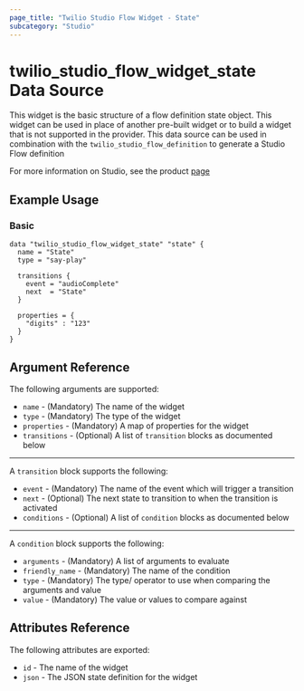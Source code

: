 ```yaml
---
page_title: "Twilio Studio Flow Widget - State"
subcategory: "Studio"
---
```


# twilio_studio_flow_widget_state Data Source

This widget is the basic structure of a flow definition state object. This widget can be used in place of another pre-built widget or to build a widget that is not supported in the provider. This data source can be used in combination with the `twilio_studio_flow_definition` to generate a Studio Flow definition

For more information on Studio, see the product [page](https://www.twilio.com/studio)

## Example Usage

### Basic

```hcl
data "twilio_studio_flow_widget_state" "state" {
  name = "State"
  type = "say-play"

  transitions {
    event = "audioComplete"
    next  = "State"
  }

  properties = {
    "digits" : "123"
  }
}
```

## Argument Reference

The following arguments are supported:

- `name` - (Mandatory) The name of the widget
- `type` - (Mandatory) The type of the widget
- `properties` - (Mandatory) A map of properties for the widget
- `transitions` - (Optional) A list of `transition` blocks as documented below

---

A `transition` block supports the following:

- `event` - (Mandatory) The name of the event which will trigger a transition
- `next` - (Optional) The next state to transition to when the transition is activated
- `conditions` - (Optional) A list of `condition` blocks as documented below

---

A `condition` block supports the following:

- `arguments` - (Mandatory) A list of arguments to evaluate
- `friendly_name` - (Mandatory) The name of the condition
- `type` - (Mandatory) The type/ operator to use when comparing the arguments and value
- `value` - (Mandatory) The value or values to compare against

## Attributes Reference

The following attributes are exported:

- `id` - The name of the widget
- `json` - The JSON state definition for the widget
